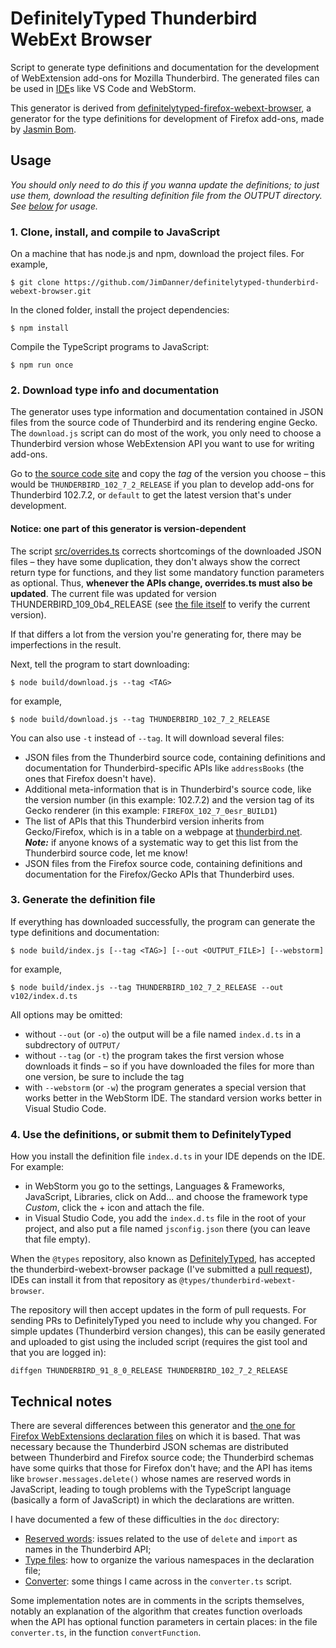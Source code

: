 # DefinitelyTyped Thunderbird WebExt Browser

Script to generate type definitions and documentation for the development of WebExtension add-ons for Mozilla Thunderbird. The generated files can be used in [IDE](## "integrated development environment")s like VS Code and WebStorm.

This generator is derived from [definitelytyped-firefox-webext-browser](https://github.com/jsmnbom/definitelytyped-firefox-webext-browser), a generator for the type definitions for development of Firefox add-ons, made by [Jasmin Bom](https://github.com/jsmnbom).

## Usage
*You should only need to do this if you wanna update the definitions; to just use them, download the resulting definition file from the OUTPUT directory. See [below](#4-use-the-definitions-or-submit-them-to-definitelytyped) for usage.*

### 1. Clone, install, and compile to JavaScript
On a machine that has node.js and npm, download the project files. For example,

```shell
$ git clone https://github.com/JimDanner/definitelytyped-thunderbird-webext-browser.git
```

In the cloned folder, install the project dependencies:

```shell
$ npm install
```

Compile the TypeScript programs to JavaScript:

```shell
$ npm run once
```

### 2. Download type info and documentation
The generator uses type information and documentation contained in JSON files from the source code of Thunderbird and its rendering engine Gecko. The `download.js` script can do most of the work, you only need to choose a Thunderbird version whose WebExtension API you want to use for writing add-ons.

Go to [the source code site](https://hg.mozilla.org/try-comm-central/tags) and copy the *tag* of the version you choose – this would be `THUNDERBIRD_102_7_2_RELEASE` if you plan to develop add-ons for Thunderbird 102.7.2, or `default` to get the latest version that's under development.

#### Notice: one part of this generator is version-dependent

The script [src/overrides.ts](https://github.com/JimDanner/definitelytyped-thunderbird-webext-browser/blob/master/src/overrides.ts) corrects shortcomings of the downloaded JSON files – they have some duplication, they don't always show the correct return type for functions, and they list some mandatory function parameters as optional. Thus, **whenever the APIs change, overrides.ts must also be updated**. The current file was updated for version THUNDERBIRD_109_0b4_RELEASE (see [the file itself](https://github.com/JimDanner/definitelytyped-thunderbird-webext-browser/blob/master/src/overrides.ts#L1) to verify the current version).

If that differs a lot from the version you're generating for, there may be imperfections in the result.

Next, tell the program to start downloading:

```shell
$ node build/download.js --tag <TAG>
```

for example,
```shell
$ node build/download.js --tag THUNDERBIRD_102_7_2_RELEASE
```

You can also use `-t` instead of `--tag`. It will download several files:

* JSON files from the Thunderbird source code, containing definitions and documentation for Thunderbird-specific APIs like `addressBooks` (the ones that Firefox doesn't have).
* Additional meta-information that is in Thunderbird's source code, like the version number (in this example: 102.7.2) and the version tag of its Gecko renderer (in this example: `FIREFOX_102_7_0esr_BUILD1`)
* The list of APIs that this Thunderbird version inherits from Gecko/Firefox, which is in a table on a webpage at [thunderbird.net](https://webextension-api.thunderbird.net/en/102/#firefox-webextension-apis-supported-by-thunderbird). ***Note:*** if anyone knows of a systematic way to get this list from the Thunderbird source code, let me know!
* JSON files from the Firefox source code, containing definitions and documentation for the Firefox/Gecko APIs that Thunderbird uses.

### 3. Generate the definition file
If everything has downloaded successfully, the program can generate the type definitions and documentation:

```shell
$ node build/index.js [--tag <TAG>] [--out <OUTPUT_FILE>] [--webstorm]
```

for example,

```shell
$ node build/index.js --tag THUNDERBIRD_102_7_2_RELEASE --out v102/index.d.ts
```

All options may be omitted:

* without `--out` (or `-o`) the output will be a file named `index.d.ts` in a subdrectory of `OUTPUT/`
* without `--tag` (or `-t`) the program takes the first version whose downloads it finds – so if you have downloaded the files for more than one version, be sure to include the tag
* with `--webstorm` (or `-w`) the program generates a special version that works better in the WebStorm IDE. The standard version works better in Visual Studio Code.

### 4. Use the definitions, or submit them to DefinitelyTyped
How you install the definition file `index.d.ts` in your IDE depends on the IDE. For example:

* in WebStorm you go to the settings, Languages & Frameworks, JavaScript, Libraries, click on Add... and choose the framework type *Custom*, click the + icon and attach the file.
* in Visual Studio Code, you add the `index.d.ts` file in the root of your project, and also put a file named `jsconfig.json` there (you can leave that file empty).

When the `@types` repository, also known as [DefinitelyTyped](https://github.com/DefinitelyTyped/DefinitelyTyped), has accepted the thunderbird-webext-browser package (I've submitted a [pull request](https://github.com/DefinitelyTyped/DefinitelyTyped/pull/64692)), IDEs can install it from that repository as `@types/thunderbird-webext-browser`.

The repository will then accept updates in the form of pull requests. For sending PRs to DefinitelyTyped you need to include why you changed. For simple updates (Thunderbird version changes), this can be easily generated and uploaded to gist using the included script (requires the gist tool and that you are logged in):

```shell
diffgen THUNDERBIRD_91_8_0_RELEASE THUNDERBIRD_102_7_2_RELEASE
```

## Technical notes
There are several differences between this generator and [the one for Firefox WebExtensions declaration files](https://github.com/jsmnbom/definitelytyped-firefox-webext-browser) on which it is based. That was necessary because the Thunderbird JSON schemas are distributed between Thunderbird and Firefox source code; the Thunderbird schemas have some quirks that those for Firefox don't have; and the API has items like `browser.messages.delete()` whose names are reserved words in JavaScript, leading to tough problems with the TypeScript language (basically a form of JavaScript) in which the declarations are written.

I have documented a few of these difficulties in the `doc` directory:

* [Reserved words](./doc/Reserved%20words.md): issues related to the use of `delete` and `import` as names in the Thunderbird API;
* [Type files](./doc/Type%20files.md): how to organize the various namespaces in the declaration file;
* [Converter](./doc/Converter.md): some things I came across in the `converter.ts` script.

Some implementation notes are in comments in the scripts themselves, notably an explanation of the algorithm that creates function overloads when the API has optional function parameters in certain places: in the file `converter.ts`, in the function `convertFunction`.
